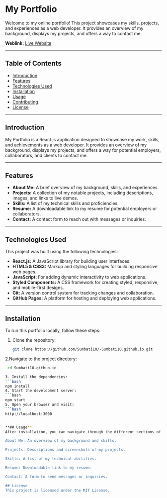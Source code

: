 # My Portfolio

Welcome to my online portfolio! This project showcases my skills, projects, and experiences as a web developer. It provides an overview of my background, displays my projects, and offers a way to contact me.

**Weblink:** [Live Website](https://Sumbati10.github.io)

---

## Table of Contents
- [Introduction](#introduction)
- [Features](#features)
- [Technologies Used](#technologies-used)
- [Installation](#installation)
- [Usage](#usage)
- [Contributing](#contributing)
- [License](#license)

---

## Introduction

My Portfolio is a React.js application designed to showcase my work, skills, and achievements as a web developer. It provides an overview of my background, displays my projects, and offers a way for potential employers, collaborators, and clients to contact me.

---

## Features

- **About Me:** A brief overview of my background, skills, and experiences.
- **Projects:** A collection of my notable projects, including descriptions, images, and links to live demos.
- **Skills:** A list of my technical skills and proficiencies.
- **Resume:** A downloadable link to my resume for potential employers or collaborators.
- **Contact:** A contact form to reach out with messages or inquiries.

---

## Technologies Used

This project was built using the following technologies:

- **React.js:** A JavaScript library for building user interfaces.
- **HTML5 & CSS3:** Markup and styling languages for building responsive web pages.
- **JavaScript:** For adding dynamic interactivity to web applications.
- **Styled Components:** A CSS framework for creating styled, responsive, and mobile-first designs.
- **Git:** A version control system for tracking changes and collaboration.
- **GitHub Pages:** A platform for hosting and deploying web applications.

---


## Installation

To run this portfolio locally, follow these steps:

1. Clone the repository:

   ```bash
   git clone https://github.com/Sumbati10/-Sumbati10.github.io.git
2.Navigate to the project directory:
 ```bash
  cd Sumbati10.github.io

3. Install the dependencies:
 ```bash
npm install
4. Start the development server:
 ```bash
npm start
5. Open your browser and visit:
 ```bash
http://localhost:3000


**## Usage**
After installation, you can navigate through the different sections of the portfolio using the navigation menu. Here's what each section includes:

About Me: An overview of my background and skills.

Projects: Descriptions and screenshots of my projects.

Skills: A list of my technical abilities.

Resume: Downloadable link to my resume.

Contact: A form to send messages or inquiries.

## License
This project is licensed under the MIT License.


